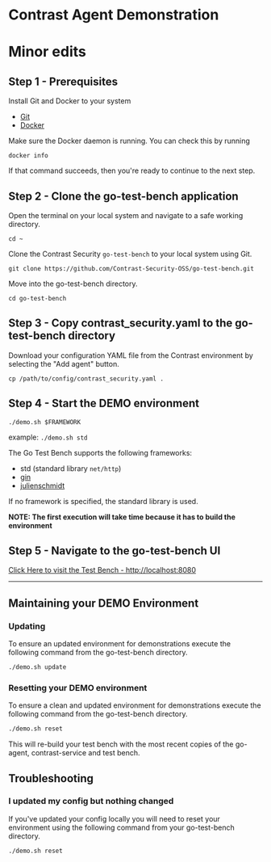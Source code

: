 # Contrast Agent Demonstration

# Minor edits

## Step 1 - Prerequisites

Install Git and Docker to your system

* [Git](https://git-scm.com/)
* [Docker](https://docs.docker.com/get-docker/)

Make sure the Docker daemon is running. You can check this by running

`docker info`

If that command succeeds, then you're ready to continue to the next step.

## Step 2 - Clone the go-test-bench application

Open the terminal on your local system and navigate to a safe working directory.

`cd ~`

Clone the Contrast Security `go-test-bench` to your local system using Git.

`git clone https://github.com/Contrast-Security-OSS/go-test-bench.git`

Move into the go-test-bench directory.

`cd go-test-bench`

## Step 3 - Copy contrast_security.yaml to the go-test-bench directory

Download your configuration YAML file from the Contrast environment by selecting the "Add agent" button.

`cp /path/to/config/contrast_security.yaml .`

## Step 4 - Start the DEMO environment

`./demo.sh $FRAMEWORK`

example: `./demo.sh std`

The Go Test Bench supports the following frameworks:

* std (standard library `net/http`)
* [gin](https://github.com/gin-gonic/gin)
* [julienschmidt](https://github.com/julienschmidt/httprouter)

If no framework is specified, the standard library is used.

**NOTE: The first execution will take time because it has to build the environment**

## Step 5 - Navigate to the go-test-bench UI

[Click Here to visit the Test Bench - http://localhost:8080](http://localhost:8080)

---

## Maintaining your DEMO Environment

### Updating

To ensure an updated environment for demonstrations execute the following command from the go-test-bench directory.

```bash
./demo.sh update
```

### Resetting your DEMO environment

To ensure a clean and updated environment for demonstrations execute the following command from the go-test-bench directory.

```bash
./demo.sh reset
```

This will re-build your test bench with the most recent copies of the go-agent, contrast-service and test bench.

## Troubleshooting

### I updated my config but nothing changed

If you've updated your config locally you will need to reset your environment using the following command from your go-test-bench directory.

```bash
./demo.sh reset
```
